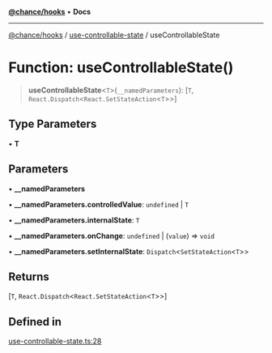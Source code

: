 [**@chance/hooks**](../../README.md) • **Docs**

***

[@chance/hooks](../../modules.md) / [use-controllable-state](../README.md) / useControllableState

# Function: useControllableState()

> **useControllableState**\<`T`\>(`__namedParameters`): [`T`, `React.Dispatch`\<`React.SetStateAction`\<`T`\>\>]

## Type Parameters

• **T**

## Parameters

• **\_\_namedParameters**

• **\_\_namedParameters.controlledValue**: `undefined` \| `T`

• **\_\_namedParameters.internalState**: `T`

• **\_\_namedParameters.onChange**: `undefined` \| (`value`) => `void`

• **\_\_namedParameters.setInternalState**: `Dispatch`\<`SetStateAction`\<`T`\>\>

## Returns

[`T`, `React.Dispatch`\<`React.SetStateAction`\<`T`\>\>]

## Defined in

[use-controllable-state.ts:28](https://github.com/chaance/hooks/blob/3a106812f998ae2dc116bc6963936377cd0af671/src/use-controllable-state.ts#L28)
